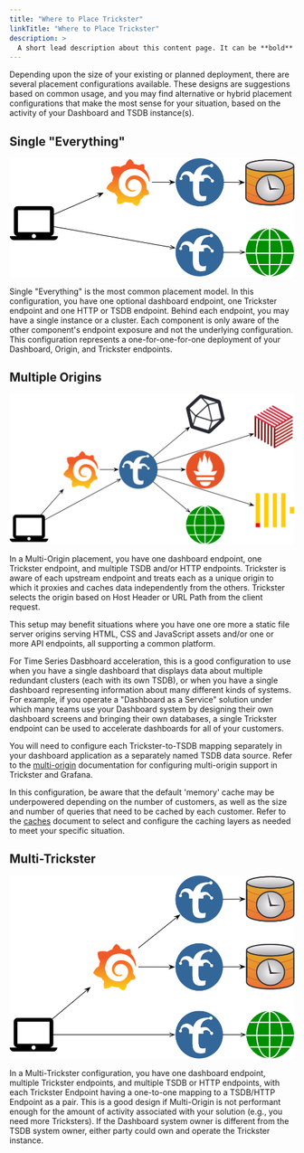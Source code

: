```yaml
---
title: "Where to Place Trickster"
linkTitle: "Where to Place Trickster"
description: >
  A short lead description about this content page. It can be **bold** or _italic_ and can be split over multiple paragraphs.
---
```


Depending upon the size of your existing or planned deployment, there are several placement configurations available. These designs are suggestions based on common usage, and you may find alternative or hybrid placement configurations that make the most sense for your situation, based on the activity of your Dashboard and TSDB instance(s).

## Single "Everything"

<img src="deploy-single-everything-1.png" width="605"/>

Single "Everything" is the most common placement model. In this configuration, you have one optional dashboard endpoint, one Trickster endpoint and one HTTP or TSDB endpoint. Behind each endpoint, you may have a single instance or a cluster. Each component is only aware of the other component's endpoint exposure and not the underlying configuration. This configuration represents a one-for-one-for-one deployment of your Dashboard, Origin, and Trickster endpoints.

## Multiple Origins

<img src="deploy-multi-origin-1.png" width="762"/>

In a Multi-Origin placement, you have one dashboard endpoint, one Trickster endpoint, and multiple TSDB and/or HTTP endpoints. Trickster is aware of each upstream endpoint and treats each as a unique origin to which it proxies and caches data independently from the others. Trickster selects the origin based on Host Header or URL Path from the client request.

This setup may benefit situations where you have one ore more a static file server origins serving HTML, CSS and JavaScript assets and/or one or more API endpoints, all supporting a common platform.

For Time Series Dasbhoard acceleration, this is a good configuration to use when you have a single dashboard that displays data about multiple redundant clusters (each with its own TSDB), or when you have a single dashboard representing information about many different kinds of systems. For example, if you operate a "Dashboard as a Service" solution under which many teams use your Dashboard system by designing their own dashboard screens and bringing their own databases, a single Trickster endpoint can be used to accelerate dashboards for all of your customers.

You will need to configure each Trickster-to-TSDB mapping separately in your dashboard application as a separately named TSDB data source. Refer to the [multi-origin](./multi-origin.md) documentation for configuring multi-origin support in Trickster and Grafana.

In this configuration, be aware that the default 'memory' cache may be underpowered depending on the number of customers, as well as the size and number of queries that need to be cached by each customer. Refer to the [caches](./caches.md) document to select and configure the caching layers as needed to meet your specific situation.

## Multi-Trickster

<img src="deploy-multi-trickster-1.png" width="611"/>

In a Multi-Trickster configuration, you have one dashboard endpoint, multiple Trickster endpoints, and multiple TSDB or HTTP endpoints, with each Trickster Endpoint having a one-to-one mapping to a TSDB/HTTP Endpoint as a pair. This is a good design if Multi-Origin is not performant enough for the amount of activity associated with your solution (e.g., you need more Tricksters). If the Dashboard system owner is different from the TSDB system owner, either party could own and operate the Trickster instance.
